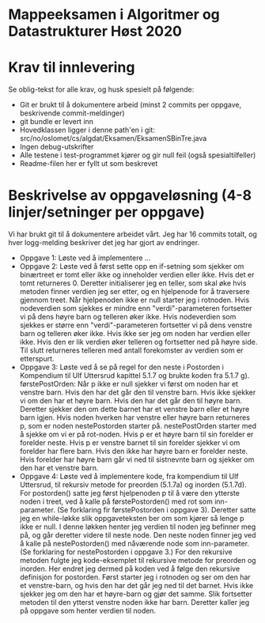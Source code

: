 # Mappeeksamen i Algoritmer og Datastrukturer Høst 2020

# Krav til innlevering

Se oblig-tekst for alle krav, og husk spesielt på følgende:

* Git er brukt til å dokumentere arbeid (minst 2 commits per oppgave, beskrivende commit-meldinger)	
* git bundle er levert inn
* Hovedklassen ligger i denne path'en i git: src/no/oslomet/cs/algdat/Eksamen/EksamenSBinTre.java
* Ingen debug-utskrifter
* Alle testene i test-programmet kjører og gir null feil (også spesialtilfeller)
* Readme-filen her er fyllt ut som beskrevet


# Beskrivelse av oppgaveløsning (4-8 linjer/setninger per oppgave)

Vi har brukt git til å dokumentere arbeidet vårt. Jeg har 16 commits totalt, og hver logg-melding beskriver det jeg har gjort av endringer.

* Oppgave 1: Løste ved å implementere ...
* Oppgave 2: Løste ved å først sette opp en if-setning som sjekker om binærtreet er tomt eller ikke og inneholder verdien eller ikke. Hvis det er tomt returneres 0.
             Deretter initialiserer jeg en teller, som skal øke hvis metoden finner verdien jeg ser etter, og en hjelpenode for å traversere gjennom treet.
             Når hjelpenoden ikke er null starter jeg i rotnoden. 
             Hvis nodeverdien som sjekkes er mindre enn "verdi"-parameteren fortsetter vi på dens høyre barn og telleren øker ikke.
             Hvis nodeverdien som sjekkes er større enn "verdi"-parameteren fortsetter vi på dens venstre barn og telleren øker ikke.
             Hvis ikke ser jeg om noden har verdien eller ikke. Hvis den er lik verdien øker telleren og fortsetter ned på høyre side.
             Til slutt returneres telleren med antall forekomster av verdien som er etterspurt. 
* Oppgave 3: Løste ved å se på regel for den neste i Postorden i Kompendium til Ulf Uttersrud kapittel 5.1.7 og brukte koden fra 5.1.7 g).
             førstePostOrden: Når p ikke er null sjekker vi først om noden har et venstre barn. Hvis den har det går den til venstre barn. 
             Hvis ikke sjekker vi om den har et høyre barn. Hvis den har det går den til høyre barn. Deretter sjekker den om dette barnet har et venstre barn eller et høyre barn igjen.
             Hvis noden hverken har venstre eller høyre barn returneres p, som er noden nestePostorden starter på. 
             nestePostOrden starter med å sjekke om vi er på rot-noden. Hvis p er et høyre barn til sin forelder er forelder neste.
             Hvis p er venstre barnet til sin forelder sjekker vi om forelder har flere barn. Hvis den ikke har høyre barn er forelder neste.
             Hvis forelder har høyre barn går vi ned til sistnevnte barn og sjekker om den har et venstre barn.
* Oppgave 4: Løste ved å implementere kode, fra kompendium til Ulf Uttersrud, til rekursiv metode for preorden (5.1.7a) og inorden (5.1.7d). 
             For postorden() satte jeg først hjelpenoden p til å være den ytterste noden i treet, ved å kalle på førstePostorden() med rot som inn-parameter. (Se forklaring fir førstePostorden i oppgave 3).
             Deretter satte jeg en while-løkke slik oppgaveteksten ber om som kjører så lenge p ikke er null. 
             I denne løkken henter jeg verdien til noden jeg befinner meg på, og går deretter videre til neste node.
             Den neste noden finner jeg ved å kalle på nestePostorden() med nåværende node som inn-parameter. (Se forklaring for nestePostorden i oppgave 3.)
             For den rekursive metoden fulgte jeg kode-eksemplet til rekursive metode for preorden og inorden. Her endret jeg dermed på koden ved å følge den rekursive definisjon for postorden.
             Først starter jeg i rotnoden og ser om den har et venstre-barn, og hvis den har det går jeg ned til det barnet. Hvis ikke sjekker jeg om den har et høyre-barn og gjør det samme.
             Slik fortsetter metoden til den ytterst venstre noden ikke har barn. Deretter kaller jeg på oppgave som henter verdien til noden.